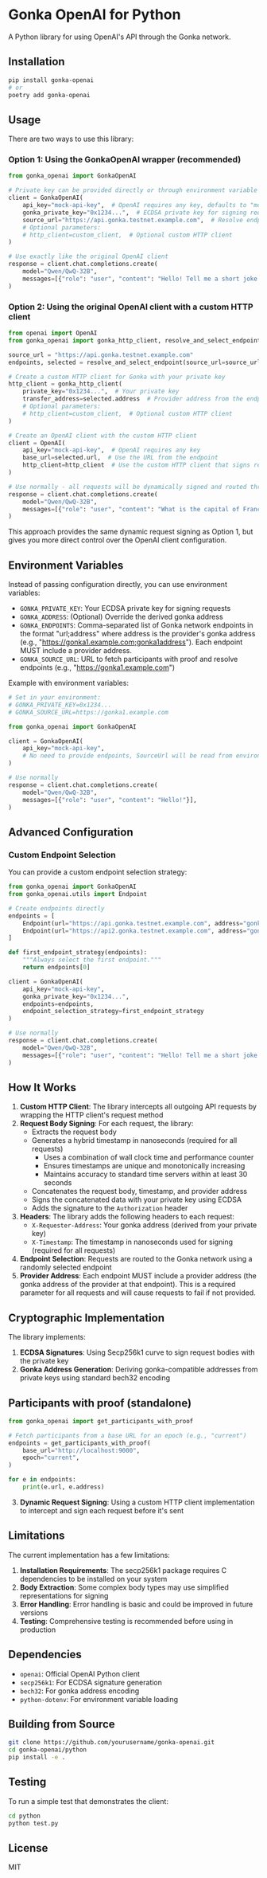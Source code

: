 # Gonka OpenAI for Python

A Python library for using OpenAI's API through the Gonka network.

## Installation

```bash
pip install gonka-openai
# or
poetry add gonka-openai
```

## Usage

There are two ways to use this library:

### Option 1: Using the GonkaOpenAI wrapper (recommended)

```python
from gonka_openai import GonkaOpenAI

# Private key can be provided directly or through environment variable GONKA_PRIVATE_KEY
client = GonkaOpenAI(
    api_key="mock-api-key",  # OpenAI requires any key, defaults to "mock-api-key" if not provided
    gonka_private_key="0x1234...",  # ECDSA private key for signing requests
    source_url="https://api.gonka.testnet.example.com",  # Resolve endpoints from this SourceUrl
    # Optional parameters:
    # http_client=custom_client,  # Optional custom HTTP client
)

# Use exactly like the original OpenAI client
response = client.chat.completions.create(
    model="Qwen/QwQ-32B",
    messages=[{"role": "user", "content": "Hello! Tell me a short joke."}],
)
```

### Option 2: Using the original OpenAI client with a custom HTTP client

```python
from openai import OpenAI
from gonka_openai import gonka_http_client, resolve_and_select_endpoint

source_url = "https://api.gonka.testnet.example.com"
endpoints, selected = resolve_and_select_endpoint(source_url=source_url)

# Create a custom HTTP client for Gonka with your private key
http_client = gonka_http_client(
    private_key="0x1234...",  # Your private key
    transfer_address=selected.address  # Provider address from the endpoint
    # Optional parameters:
    # http_client=custom_client,  # Optional custom HTTP client
)

# Create an OpenAI client with the custom HTTP client
client = OpenAI(
    api_key="mock-api-key",  # OpenAI requires any key
    base_url=selected.url,  # Use the URL from the endpoint
    http_client=http_client  # Use the custom HTTP client that signs requests
)

# Use normally - all requests will be dynamically signed and routed through Gonka
response = client.chat.completions.create(
    model="Qwen/QwQ-32B",
    messages=[{"role": "user", "content": "What is the capital of France?"}],
)
```

This approach provides the same dynamic request signing as Option 1, but gives you more direct control over the OpenAI client configuration.

## Environment Variables

Instead of passing configuration directly, you can use environment variables:

- `GONKA_PRIVATE_KEY`: Your ECDSA private key for signing requests
- `GONKA_ADDRESS`: (Optional) Override the derived gonka address
- `GONKA_ENDPOINTS`: Comma-separated list of Gonka network endpoints in the format "url;address" where address is the provider's gonka address (e.g., "https://gonka1.example.com;gonka1address"). Each endpoint MUST include a provider address.
- `GONKA_SOURCE_URL`: URL to fetch participants with proof and resolve endpoints (e.g., "https://gonka1.example.com")

Example with environment variables:

```python
# Set in your environment:
# GONKA_PRIVATE_KEY=0x1234...
# GONKA_SOURCE_URL=https://gonka1.example.com

from gonka_openai import GonkaOpenAI

client = GonkaOpenAI(
    api_key="mock-api-key",
    # No need to provide endpoints, SourceUrl will be read from environment
)

# Use normally
response = client.chat.completions.create(
    model="Qwen/QwQ-32B",
    messages=[{"role": "user", "content": "Hello!"}],
)
```

## Advanced Configuration

### Custom Endpoint Selection

You can provide a custom endpoint selection strategy:

```python
from gonka_openai import GonkaOpenAI
from gonka_openai.utils import Endpoint

# Create endpoints directly
endpoints = [
    Endpoint(url="https://api.gonka.testnet.example.com", address="gonka1transferaddress"),
    Endpoint(url="https://api2.gonka.testnet.example.com", address="gonka2transferaddress")
]

def first_endpoint_strategy(endpoints):
    """Always select the first endpoint."""
    return endpoints[0]

client = GonkaOpenAI(
    api_key="mock-api-key",
    gonka_private_key="0x1234...",
    endpoints=endpoints,
    endpoint_selection_strategy=first_endpoint_strategy
)

# Use normally
response = client.chat.completions.create(
    model="Qwen/QwQ-32B",
    messages=[{"role": "user", "content": "Hello! Tell me a short joke."}],
)
```

## How It Works

1. **Custom HTTP Client**: The library intercepts all outgoing API requests by wrapping the HTTP client's request method
2. **Request Body Signing**: For each request, the library:
   - Extracts the request body
   - Generates a hybrid timestamp in nanoseconds (required for all requests)
     - Uses a combination of wall clock time and performance counter
     - Ensures timestamps are unique and monotonically increasing
     - Maintains accuracy to standard time servers within at least 30 seconds
   - Concatenates the request body, timestamp, and provider address
   - Signs the concatenated data with your private key using ECDSA
   - Adds the signature to the `Authorization` header
3. **Headers**: The library adds the following headers to each request:
   - `X-Requester-Address`: Your gonka address (derived from your private key)
   - `X-Timestamp`: The timestamp in nanoseconds used for signing (required for all requests)
4. **Endpoint Selection**: Requests are routed to the Gonka network using a randomly selected endpoint
5. **Provider Address**: Each endpoint MUST include a provider address (the gonka address of the provider at that endpoint). This is a required parameter for all requests and will cause requests to fail if not provided.

## Cryptographic Implementation

The library implements:

1. **ECDSA Signatures**: Using Secp256k1 curve to sign request bodies with the private key
2. **Gonka Address Generation**: Deriving gonka-compatible addresses from private keys using standard bech32 encoding

## Participants with proof (standalone)

```python
from gonka_openai import get_participants_with_proof

# Fetch participants from a base URL for an epoch (e.g., "current")
endpoints = get_participants_with_proof(
    base_url="http://localhost:9000",
    epoch="current",
)

for e in endpoints:
    print(e.url, e.address)
```
3. **Dynamic Request Signing**: Using a custom HTTP client implementation to intercept and sign each request before it's sent

## Limitations

The current implementation has a few limitations:

1. **Installation Requirements**: The secp256k1 package requires C dependencies to be installed on your system
2. **Body Extraction**: Some complex body types may use simplified representations for signing
3. **Error Handling**: Error handling is basic and could be improved in future versions
4. **Testing**: Comprehensive testing is recommended before using in production

## Dependencies

- `openai`: Official OpenAI Python client
- `secp256k1`: For ECDSA signature generation
- `bech32`: For gonka address encoding
- `python-dotenv`: For environment variable loading

## Building from Source

```bash
git clone https://github.com/yourusername/gonka-openai.git
cd gonka-openai/python
pip install -e .
```

## Testing

To run a simple test that demonstrates the client:

```bash
cd python
python test.py
```

## License

MIT 